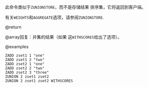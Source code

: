 此命令类似于`ZUNIONSTORE`，而不是存储结果
排序集，它将返回到客户端。

有关`WEIGHTS`和`AGGREGATE`选项，请参阅`ZUNIONSTORE`.

@return

@array回复：并集的结果（如果
这`WITHSCORES`给出了选项）。

@examples

```cli
ZADD zset1 1 "one"
ZADD zset1 2 "two"
ZADD zset2 1 "one"
ZADD zset2 2 "two"
ZADD zset2 3 "three"
ZUNION 2 zset1 zset2
ZUNION 2 zset1 zset2 WITHSCORES
```
